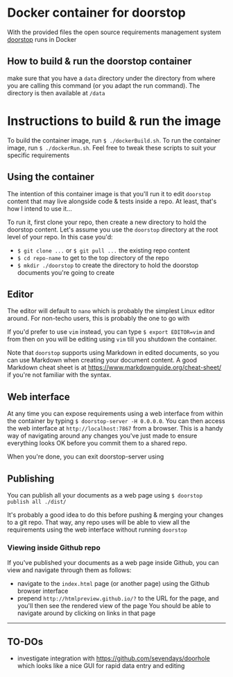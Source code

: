 # Docker container for doorstop

With the provided files the open source requirements management system [doorstop](https://doorstop.readthedocs.io) runs in Docker

## How to build & run the doorstop container
make sure that you have a `data` directory under the directory from where you are calling this command (or you adapt the run command). The directory is then available at `/data`

# Instructions to build & run the image

To build the container image, run `$ ./dockerBuild.sh`.
To run the container image, run `$ ./dockerRun.sh`.
Feel free to tweak these scripts to suit your specific requirements

## Using the container

The intention of this container image is that you'll run it to edit `doorstop` content that may live alongside code & tests inside a repo. At least, that's how I intend to use it...

To run it, first clone your repo, then create a new directory to hold the doorstop content. Let's assume you use the `doorstop` directory at the root level of your repo. In this case you'd:
- `$ git clone ...` or `$ git pull ...` the existing repo content
- `$ cd repo-name` to get to the top directory of the repo
- `$ mkdir ./doorstop` to create the directory to hold the doorstop documents you're going to create




## Editor

The editor will default to `nano` which is probably the simplest Linux editor around. For non-techo users, this is probably the one to go with

If you'd prefer to use `vim` instead, you can type `$ export EDITOR=vim` and from then on you will be editing using `vim` till you shutdown the container.

Note that `doorstop` supports using Markdown in edited documents, so you can use Markdown when creating your document content. A good Markdown cheat sheet is at https://www.markdownguide.org/cheat-sheet/ if you're not familiar with the syntax.

## Web interface

At any time you can expose requirements using a web interface from within the container by typing `$ doorstop-server -H 0.0.0.0`. You can then access the web interface at `http://localhost:7867` from a browser. This is a handy way of navigating around any changes you've just made to ensure everything looks OK before you commit them to a shared repo.

When you're done, you can exit doorstop-server using <CTRL-C>

## Publishing

You can publish all your documents as a web page using `$ doorstop publish all ./dist/`

It's probably a good idea to do this before pushing & merging your changes to a git repo. That way, any repo uses will be able to view all the requirements using the web interface without running `doorstop`

### Viewing inside Github repo

If you've published your documents as a web page inside Github, you can view and navigate through them as follows:
- navigate to the `index.html` page (or another page) using the Github browser interface
- prepend `http://htmlpreview.github.io/?` to the URL for the page, and you'll then see the rendered view of the page
You should be able to navigate around by clicking on links in that page

---

## TO-DOs

- investigate integration with https://github.com/sevendays/doorhole which looks like a nice GUI for rapid data entry and editing